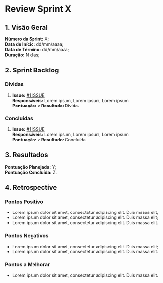 # Review Sprint X

## 1. Visão Geral

**Número da Sprint:** X;<br>
**Data de Início:** dd/mm/aaaa;<br>
**Data de Término:** dd/mm/aaaa;<br>
**Duração:** N dias;<br>

## 2. Sprint Backlog

### Dívidas

1. **Issue:** [#1 ISSUE ](https://github.com/fga-eps-mds/2022-1-PUMA-Doc/issues/16)<br>
   **Responsáveis:** Lorem ipsum, Lorem ipsum, Lorem ipsum<br>
   **Pontuação:** z
   **Resultado:** <span class="tarefa-divida">Dívida</span>.

### Concluídas

1. **Issue:** [#1 ISSUE ](https://github.com/fga-eps-mds/2022-1-PUMA-Doc/issues/16)<br>
   **Responsáveis:** Lorem ipsum, Lorem ipsum, Lorem ipsum<br>
   **Pontuação:** z
   **Resultado:** <span class="tarefa-concluida">Concluída</span>.

## 3. Resultados

**Pontuação Planejada:** Y;<br>
**Pontuação Concluída:** Z.<br>

## 4. Retrospective

### Pontos Positivo

- Lorem ipsum dolor sit amet, consectetur adipiscing elit. Duis massa elit;
- Lorem ipsum dolor sit amet, consectetur adipiscing elit. Duis massa elit;
- Lorem ipsum dolor sit amet, consectetur adipiscing elit. Duis massa elit.

### Pontos Negativos

- Lorem ipsum dolor sit amet, consectetur adipiscing elit. Duis massa elit;
- Lorem ipsum dolor sit amet, consectetur adipiscing elit. Duis massa elit.

### Pontos a Melhorar

- Lorem ipsum dolor sit amet, consectetur adipiscing elit. Duis massa elit.

